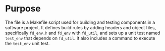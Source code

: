 # Purpose
The file is a Makefile script used for building and testing components in a software project. It defines build rules by adding headers and object files, specifically `fd_env.h` and `fd_env` with `fd_util`, and sets up a unit test named `test_env` that depends on `fd_util`. It also includes a command to execute the `test_env` unit test.
